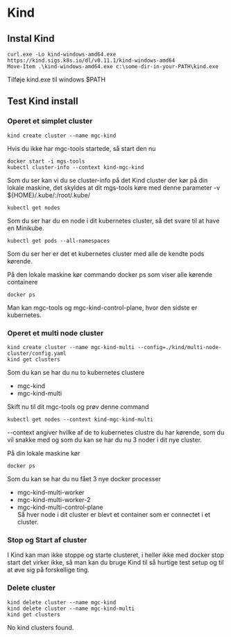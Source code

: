 # Kind

## Instal Kind
```
curl.exe -Lo kind-windows-amd64.exe https://kind.sigs.k8s.io/dl/v0.11.1/kind-windows-amd64
Move-Item .\kind-windows-amd64.exe c:\some-dir-in-your-PATH\kind.exe
```
Tilføje kind.exe til windows $PATH


## Test Kind install
### Operet et simplet cluster
```
kind create cluster --name mgc-kind
```
Hvis du ikke har mgc-tools startede, så start den nu

```
docker start -i mgs-tools
kubectl cluster-info --context kind-mgc-kind
```
Som du ser kan vi du se cluster-info på det Kind cluster der kør på din lokale maskine, det skyldes at dit mgs-tools 
køre med denne parameter -v ${HOME}/.kube/:/root/.kube/

```
kubectl get nodes
```
Som du ser har du en node i dit kubernetes cluster, så det svare til at have en Minikube.
```
kubectl get pods --all-namespaces
```
Som du ser her er det et kubernetes cluster med alle de kendte pods kørende.

På den lokale maskine kør commando docker ps som viser alle kørende containere
```
docker ps
```
Man kan mgc-tools og mgc-kind-control-plane, hvor den sidste er kubernetes.

### Operet et multi node cluster
```
kind create cluster --name mgc-kind-multi --config=./kind/multi-node-cluster/config.yaml
kind get clusters
```

Som du kan se har du nu to kubernetes clustere 
* mgc-kind 
* mgc-kind-multi    

Skift nu til dit mgc-tools og prøv denne command
```
kubectl get nodes --context kind-mgc-kind-multi
```
--context angiver hvilke af de to kubernetes clustre du har kørende, som du vil snakke med og som 
du kan se har du nu 3 noder i dit nye cluster.   

På din lokale maskine kør
```
docker ps
```
Som du kan se har du nu fået 3 nye docker processer
* mgc-kind-multi-worker
* mgc-kind-multi-worker-2
* mgc-kind-multi-control-plane  
Så hver node i dit cluster er blevt et container som er connectet i et cluster.

### Stop og Start af cluster
I Kind kan man ikke stoppe og starte clusteret, i heller ikke med docker stop start det virker ikke,
så man kan du bruge Kind til så hurtige test setup og til at øve sig på forskellige ting.


### Delete cluster
```
kind delete cluster --name mgc-kind
kind delete cluster --name mgc-kind-multi
kind get clusters
```
No kind clusters found.



